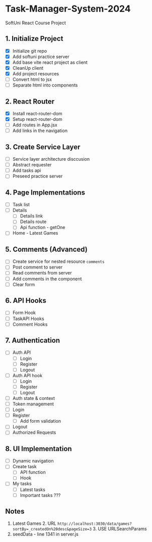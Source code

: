 # Task-Manager-System-2024
SoftUni React Course Project

## 1. Initialize Project
- [x] Initialize git repo
- [x] Add softuni practice server
- [x] Add base vite react project as client
- [x] CleanUp client
- [x] Add project resources
- [ ] Convert html to jsx
- [ ] Separate html into components
## 2. React Router
- [x] Install react-router-dom
- [x] Setup react-router-dom
- [ ] Add routes in App.jsx
- [ ] Add links in the navigation
## 3. Create Service Layer
- [ ] Service layer architecture disccusion
- [ ] Abstract requester
- [ ] Add tasks api
- [ ] Preseed practice server
## 4. Page Implementations
- [ ] Task list
- [ ] Details
  - [ ] Details link
  - [ ] Details route
  - [ ] Api function - getOne
- [ ] Home - Latest Games
## 5. Comments (Advanced)
- [ ] Create service for nested resource `comments`
- [ ] Post comment to server
- [ ] Read comments from server
- [ ] Add comments in the component
- [ ] Clear form
## 6. API Hooks
- [ ] Form Hook
- [ ] TaskAPI Hooks
- [ ] Comment Hooks
## 7. Authentication
- [ ] Auth API
  - [ ] Login
  - [ ] Register
  - [ ] Logout
- [ ] Auth API hook
  - [ ] Login
  - [ ] Register
  - [ ] Logout
- [ ] Auth state & context
- [ ] Token management
- [ ] Login
- [ ] Register
  - [ ] Add form validation
- [ ] Logout
- [ ] Authorized Requests
## 8. UI Implementation 
- [ ] Dynamic navigation
- [ ] Create task
  - [ ] API function
  - [ ] Hook
- [ ] My tasks 
    - [ ] Latest tasks
    - [ ] Important tasks
    ???
## Notes
  1. Latest Games
     2. URL `http://localhost:3030/data/games?sortBy=_createdOn%20desc&pageSize=3`
     3. USE URLSearchParams
  2. seedData - line 1341 in server.js